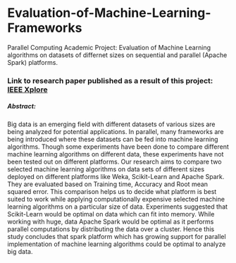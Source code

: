 # Evaluation-of-Machine-Learning-Frameworks
Parallel Computing Academic Project: Evaluation of Machine Learning algorithms on datasets of differnet sizes on sequential and parallel (Apache Spark) platforms.

### Link to research paper published as a result of this project: [IEEE Xplore](http://ieeexplore.ieee.org/abstract/document/7306745/)

##### Abstract:
Big data is an emerging field with different datasets of various sizes are being analyzed for potential applications. In parallel, many frameworks are being introduced where these datasets can be fed into machine learning algorithms. Though some experiments have been done to compare different machine learning algorithms on different data, these experiments have not been tested out on different platforms. Our research aims to compare two selected machine learning algorithms on data sets of different sizes deployed on different platforms like Weka, Scikit-Learn and Apache Spark. They are evaluated based on Training time, Accuracy and Root mean squared error. This comparison helps us to decide what platform is best suited to work while applying computationally expensive selected machine learning algorithms on a particular size of data. Experiments suggested that Scikit-Learn would be optimal on data which can fit into memory. While working with huge, data Apache Spark would be optimal as it performs parallel computations by distributing the data over a cluster. Hence this study concludes that spark platform which has growing support for parallel implementation of machine learning algorithms could be optimal to analyze big data.

